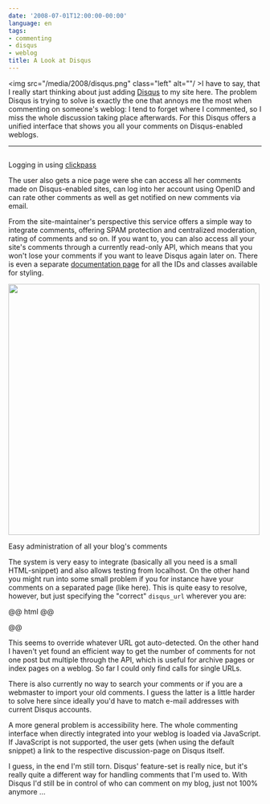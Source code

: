 ```yaml
---
date: '2008-07-01T12:00:00-00:00'
language: en
tags:
- commenting
- disqus
- weblog
title: A Look at Disqus
---
```



<img src="/media/2008/disqus.png" class="left" alt=""/ >I have to say, that I really start thinking about just adding [Disqus](http://disqus.com) to my site here. The problem Disqus is trying to solve is exactly the one that annoys me the most when commenting on someone's weblog: I tend to forget where I commented, so I miss the whole discussion taking place afterwards. For this Disqus offers a unified interface that shows you all your comments on Disqus-enabled weblogs. 

-------------------------------


<div class="figure"><img src="http://img.skitch.com/20080701-tr25emt2yrjmwfsbdnapyjuw3a.png" alt="" /><p class="caption">Logging in using <a href="http://clickpass.com">clickpass</a></p></div>

The user also gets a nice page were she can access all her comments made on Disqus-enabled sites, can log into her account using OpenID and can rate other comments as well as get notified on new comments via email.

From the site-maintainer's perspective this service offers a simple way to integrate comments, offering SPAM protection and centralized moderation, rating of comments and so on. If you want to, you can also access all your site's comments through a currently read-only API, which means that you won't lose your comments if you want to leave Disqus again later on. There is even a separate [documentation page](http://disqus.com/custom-css/) for all the IDs and classes available for styling.

<div class="figure"><img style="width:500px" src="http://img.skitch.com/20080701-ng66qrmiim3hp3sgeccckfe5tm.png" alt="" /><p class="caption">Easy administration of all your blog's comments</p></div>

The system is very easy to integrate (basically all you need is a small HTML-snippet) and also allows testing from localhost. On the other hand you might run into some small problem if you for instance have your comments on a separated page (like here). This is quite easy to resolve, however, but just specifying the "correct" `disqus_url` wherever you are:

@@ html @@
<script type="text/javascript" charset="utf-8">
    var disqus_url = "http://domain.com/weblog/2008/06/30/post";
</script>
@@

This seems to override whatever URL got auto-detected. On the other hand I haven't yet found an efficient way to get the number of comments for not one post but multiple through the API, which is useful for archive pages or index pages on a weblog. So far I could only find calls for single URLs.

There is also currently no way to search your comments or if you are a webmaster to import your old comments. I guess the latter is a little harder to solve here since ideally you'd have to match e-mail addresses with current Disqus accounts.

A more general problem is accessibility here. The whole commenting interface when directly integrated into your weblog is loaded via JavaScript. If JavaScript is not supported, the user gets (when using the default snippet) a link to the respective discussion-page on Disqus itself.

I guess, in the end I'm still torn. Disqus' feature-set is really nice, but it's really quite a different way for handling comments that I'm used to. With Disqus I'd still be in control of who can comment on my blog, just not 100% anymore ... 
